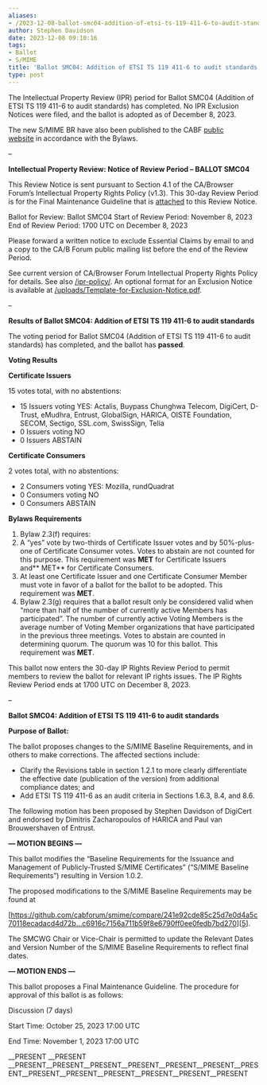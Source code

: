 ```yaml
---
aliases:
- /2023-12-08-ballot-smc04-addition-of-etsi-ts-119-411-6-to-audit-standards/
author: Stephen Davidson
date: 2023-12-08 09:10:16
tags:
- Ballot
- S/MIME
title: 'Ballot SMC04: Addition of ETSI TS 119 411-6 to audit standards'
type: post
---
```


The Intellectual Property Review (IPR) period for Ballot SMC04 (Addition of ETSI TS 119 411-6 to audit standards) has completed. No IPR Exclusion Notices were filed, and the ballot is adopted as of December 8, 2023.

The new S/MIME BR have also been published to the CABF [public website][1] in accordance with the Bylaws.

–

**Intellectual Property Review: Notice of Review Period – BALLOT SMC04**

This Review Notice is sent pursuant to Section 4.1 of the CA/Browser Forum’s Intellectual Property Rights Policy (v1.3). This 30-day Review Period is for the Final Maintenance Guideline that is [attached][2] to this Review Notice.

Ballot for Review: Ballot SMC04
Start of Review Period: November 8, 2023
End of Review Period: 1700 UTC on December 8, 2023

Please forward a written notice to exclude Essential Claims by email to and a copy to the CA/B Forum public mailing list before the end of the Review Period.

See current version of CA/Browser Forum Intellectual Property Rights Policy for details. See also [/ipr-policy/][3]. An optional format for an Exclusion Notice is available at [/uploads/Template-for-Exclusion-Notice.pdf][4].

–

**Results of Ballot SMC04: Addition of ETSI TS 119 411-6 to audit standards**

The voting period for Ballot SMC04 (Addition of ETSI TS 119 411-6 to audit standards) has completed, and the ballot has **passed**.

**Voting Results**

**Certificate Issuers**

15 votes total, with no abstentions:

- 15 Issuers voting YES: Actalis, Buypass Chunghwa Telecom, DigiCert, D-Trust, eMudhra, Entrust, GlobalSign, HARICA, OISTE Foundation, SECOM, Sectigo, SSL.com, SwissSign, Telia
- 0 Issuers voting NO
- 0 Issuers ABSTAIN

**Certificate Consumers**

2 votes total, with no abstentions:

- 2 Consumers voting YES: Mozilla, rundQuadrat
- 0 Consumers voting NO
- 0 Consumers ABSTAIN

**Bylaws Requirements**

1. Bylaw 2.3(f) requires:
1. A “yes” vote by two-thirds of Certificate Issuer votes and by 50%-plus-one of Certificate Consumer votes. Votes to abstain are not counted for this purpose. This requirement was **MET** for Certificate Issuers and** MET** for Certificate Consumers.
1. At least one Certificate Issuer and one Certificate Consumer Member must vote in favor of a ballot for the ballot to be adopted. This requirement was **MET**.
1. Bylaw 2.3(g) requires that a ballot result only be considered valid when “more than half of the number of currently active Members has participated”. The number of currently active Voting Members is the average number of Voting Member organizations that have participated in the previous three meetings. Votes to abstain are counted in determining quorum. The quorum was 10 for this ballot. This requirement was **MET**.

This ballot now enters the 30-day IP Rights Review Period to permit members to review the ballot for relevant IP rights issues. The IP Rights Review Period ends at 1700 UTC on December 8, 2023.

–

**Ballot SMC04: Addition of ETSI TS 119 411-6 to audit standards**

**Purpose of Ballot:**

The ballot proposes changes to the S/MIME Baseline Requirements, and in others to make corrections. The affected sections include:

- Clarify the Revisions table in section 1.2.1 to more clearly differentiate the effective date (publication of the version) from additional compliance dates; and
- Add ETSI TS 119 411-6 as an audit criteria in Sections 1.6.3, 8.4, and 8.6.

The following motion has been proposed by Stephen Davidson of DigiCert and endorsed by Dimitris Zacharopoulos of HARICA and Paul van Brouwershaven of Entrust.

**— MOTION BEGINS —**

This ballot modifies the “Baseline Requirements for the Issuance and Management of Publicly-Trusted S/MIME Certificates” (“S/MIME Baseline Requirements”) resulting in Version 1.0.2.

The proposed modifications to the S/MIME Baseline Requirements may be found at

[https://github.com/cabforum/smime/compare/241e92cde85c25d7e0d4a5c70118ecadacd4d72b…c6916c7156a711b59f8e6790ff0ee0fedb7bd270][5].

The SMCWG Chair or Vice-Chair is permitted to update the Relevant Dates and Version Number of the S/MIME Baseline Requirements to reflect final dates.

**— MOTION ENDS —**

This ballot proposes a Final Maintenance Guideline. The procedure for approval of this ballot is as follows:

Discussion (7 days)

Start Time: October 25, 2023 17:00 UTC

End Time: November 1, 2023 17:00 UTC

\_\_PRESENT
\_\_PRESENT
\_\_PRESENT\_\_PRESENT\_\_PRESENT\_\_PRESENT\_\_PRESENT\_\_PRESENT\_\_PRESENT\_\_PRESENT\_\_PRESENT\_\_PRESENT\_\_PRESENT\_\_PRESENT\_\_PRESENT

[1]: /smime-br/
[2]: /uploads/SBR_SMC04_IPR.pdf
[3]: /ipr-policy/
[4]: /uploads/Template-for-Exclusion-Notice.pdf
[5]: https://github.com/cabforum/smime/compare/241e92cde85c25d7e0d4a5c70118ecadacd4d72b...c6916c7156a711b59f8e6790ff0ee0fedb7bd270